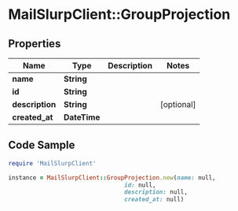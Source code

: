 # MailSlurpClient::GroupProjection

## Properties

Name | Type | Description | Notes
------------ | ------------- | ------------- | -------------
**name** | **String** |  | 
**id** | **String** |  | 
**description** | **String** |  | [optional] 
**created_at** | **DateTime** |  | 

## Code Sample

```ruby
require 'MailSlurpClient'

instance = MailSlurpClient::GroupProjection.new(name: null,
                                 id: null,
                                 description: null,
                                 created_at: null)
```


